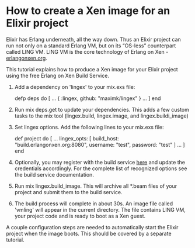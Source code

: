 
# How to create a Xen image for an Elixir project

Elixir has Erlang underneath, all the way down. Thus an Elixir project can run
not only on a standard Erlang VM, but on its &ldquo;OS-less&rdquo; counterpart
called LING VM. LING VM is the core technology of Erlang on Xen -
[erlangonxen.org](http://erlangonxen.org).

This tutorial explains how to produce a Xen image for your Elixir project using
the free Erlang on Xen Build Service.

1. Add a dependency on 'lingex' to your mix.exs file:

	defp deps do
	  [ ...
	    { :lingex, github: "maximk/lingex" }
		... ]
	end

1. Run mix deps.get to update your dependencies. This adds a few custom tasks
to the mix tool (lingex.build, lingex.image, and lingex.buildi\_image)

1. Set lingex options. Add the following lines to your mix.exs file:

	def project do
	  [ ...
	    lingex_opts: [ build_host: "build.erlangonxen.org:8080",
					   username: "test",
					   password: "test" ]
		... ]
	end

1. Optionally, you may register with the build service
[here](http://build.erlangonxen.org/register) and update the credentials
accordingly. For the complete list of recognized options see the build service
documentation.

1. Run mix lingex.build\_image. This will archive all \*.beam files of your
project and submit them to the build service.

1. The build process will complete in about 30s. An image file called 'vmling'
will appear in the current directory. The file contains LING VM, your project
code and is ready to boot as a Xen guest.

A couple configuration steps are needed to automatically start the Elixir
project when the image boots. This should be covered by a separate tutorial.

